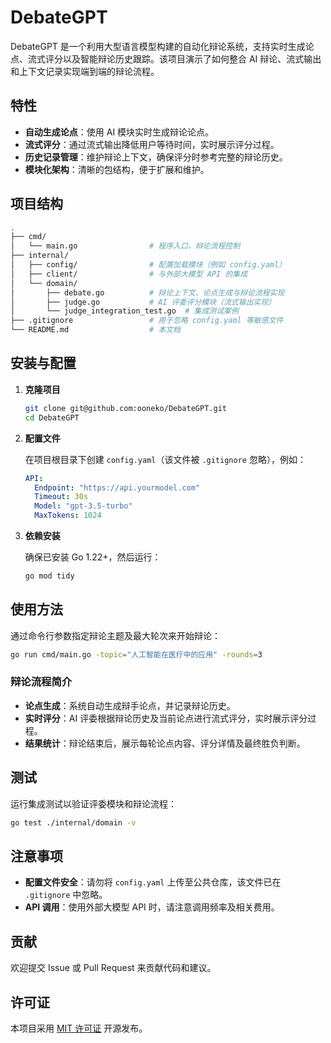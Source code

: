 # DebateGPT

DebateGPT 是一个利用大型语言模型构建的自动化辩论系统，支持实时生成论点、流式评分以及智能辩论历史跟踪。该项目演示了如何整合 AI 辩论、流式输出和上下文记录实现端到端的辩论流程。

## 特性

- **自动生成论点**：使用 AI 模块实时生成辩论论点。
- **流式评分**：通过流式输出降低用户等待时间，实时展示评分过程。
- **历史记录管理**：维护辩论上下文，确保评分时参考完整的辩论历史。
- **模块化架构**：清晰的包结构，便于扩展和维护。

## 项目结构

```bash
.
├── cmd/
│   └── main.go                # 程序入口，辩论流程控制
├── internal/
│   ├── config/                # 配置加载模块（例如 config.yaml）
│   ├── client/                # 与外部大模型 API 的集成
│   └── domain/
│       ├── debate.go          # 辩论上下文、论点生成与辩论流程实现
│       ├── judge.go           # AI 评委评分模块（流式输出实现）
│       └── judge_integration_test.go  # 集成测试案例
├── .gitignore                 # 用于忽略 config.yaml 等敏感文件
└── README.md                  # 本文档
```

## 安装与配置

1. **克隆项目**

   ```bash
   git clone git@github.com:ooneko/DebateGPT.git
   cd DebateGPT
   ```

2. **配置文件**

   在项目根目录下创建 `config.yaml`（该文件被 `.gitignore` 忽略），例如：

   ```yaml
   API:
     Endpoint: "https://api.yourmodel.com"
     Timeout: 30s
     Model: "gpt-3.5-turbo"
     MaxTokens: 1024
   ```

3. **依赖安装**

   确保已安装 Go 1.22+，然后运行：

   ```bash
   go mod tidy
   ```

## 使用方法

通过命令行参数指定辩论主题及最大轮次来开始辩论：

```bash
go run cmd/main.go -topic="人工智能在医疗中的应用" -rounds=3
```

### 辩论流程简介

- **论点生成**：系统自动生成辩手论点，并记录辩论历史。
- **实时评分**：AI 评委根据辩论历史及当前论点进行流式评分，实时展示评分过程。
- **结果统计**：辩论结束后，展示每轮论点内容、评分详情及最终胜负判断。

## 测试

运行集成测试以验证评委模块和辩论流程：

```bash
go test ./internal/domain -v
```

## 注意事项

- **配置文件安全**：请勿将 `config.yaml` 上传至公共仓库，该文件已在 `.gitignore` 中忽略。
- **API 调用**：使用外部大模型 API 时，请注意调用频率及相关费用。

## 贡献

欢迎提交 Issue 或 Pull Request 来贡献代码和建议。

## 许可证

本项目采用 [MIT 许可证](LICENSE) 开源发布。

```
